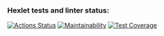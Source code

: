### Hexlet tests and linter status:
[![Actions Status](https://github.com/un-f0rgiven/python-project-83/actions/workflows/hexlet-check.yml/badge.svg)](https://github.com/un-f0rgiven/python-project-83/actions)
[![Maintainability](https://codeclimate.com/github/un-f0rgiven/python-project-83/badges/gpa.svg)](https://codeclimate.com/github/un-f0rgiven/python-project-83/maintainability)
[![Test Coverage](https://codeclimate.com/github/un-f0rgiven/python-project-83/badges/coverage.svg)](https://codeclimate.com/github/un-f0rgiven/python-project-83/test_coverage)